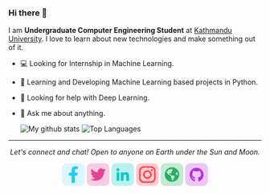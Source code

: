 ### Hi there 👋
I am **Undergraduate Computer Engineering Student** at [Kathmandu University](https://ku.edu.np). I love to learn about new technologies and make something out of it.

- 💻 Looking for Internship in Machine Learning.
- 🌱 Learning and Developing Machine Learning based projects in Python.
- 🤔 Looking for help with Deep Learning.
- 💬 Ask me about anything.


  ![My github stats](https://github-readme-stats.vercel.app/api?username=TimilsinaBimal&show_icons=true&theme=radical)
  ![Top Languages](https://github-readme-stats.vercel.app/api/top-langs/?username=TimilsinaBimal&layout=compact&theme=radical)



<hr>
<p align="center">
  <i>Let's connect and chat! Open to anyone on Earth under the Sun and Moon.</i>

  <p align="center">
    <a target= "_blank" href="https://www.facebook.com/bml05/" alt="Facebook"><img height='45' src="https://github.com/TimilsinaBimal/TimilsinaBimal/blob/master/facebook.png"></a>
    <a target= "_blank" href="https://twitter.com/Timilsina_bml05" alt="Twitter"><img height='45' src="https://github.com/TimilsinaBimal/TimilsinaBimal/blob/master/twitter.png"></a>
    <a target= "_blank" href="https://www.linkedin.com/in/timilsinabimal/" alt="Linkedin"><img height='45' src="https://github.com/TimilsinaBimal/TimilsinaBimal/blob/master/linkedin.png"></a>
    <a target= "_blank" href="https://www.instagram.com/__bimal_" alt="Instagram"><img height='45' src="https://github.com/TimilsinaBimal/TimilsinaBimal/blob/master/instagram.png"></a>
    <a target= "_blank" href="https://bimaltimilsina.com.np" alt="Website"><img height='45' src="https://github.com/TimilsinaBimal/TimilsinaBimal/blob/master/web.png"></a>
    <a target= "_blank" href="https://github.com/TimilsinaBimal" alt="GitHub"><img height='45' src="https://github.com/TimilsinaBimal/TimilsinaBimal/blob/master/github.png"></a>
  </p>
  
</p>

<!--
**TimilsinaBimal/TimilsinaBimal** is a ✨ _special_ ✨ repository because its `README.md` (this file) appears on your GitHub profile.

Here are some ideas to get you started:

- 🔭 I’m currently working on ...
- 🌱 I’m currently learning ...
- 👯 I’m looking to collaborate on ...
- 🤔 I’m looking for help with ...
- 💬 Ask me about ...
- 📫 How to reach me: ...
- 😄 Pronouns: ...
- ⚡ Fun fact: ...
-->
